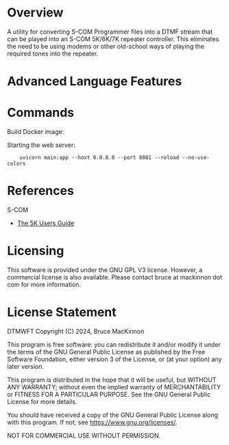 Overview
========

A utility for converting S-COM Programmer files into a DTMF stream that 
can be played into an S-COM 5K/6K/7K repeater controller.  This eliminates
the need to be using modems or other old-school ways of playing the 
required tones into the repeater.

Advanced Language Features
==========================

Commands
========

Build Docker image:

        

Starting the web server:

        uvicorn main:app --host 0.0.0.0 --port 8081 --reload --no-use-colors

References
==========

S-COM
* [The 5K Users Guide](http://www.scomcontrollers.com/downloads/5kmanualv20.pdf)

Licensing 
=========

This software is provided under the GNU GPL V3 license.  However, a commercial 
license is also available.  Please contact bruce at mackinnon dot com for more
information.

License Statement
=================

DTMWFT
Copyright (C) 2024, Bruce MacKinnon 

This program is free software: you can redistribute it and/or modify
it under the terms of the GNU General Public License as published by
the Free Software Foundation, either version 3 of the License, or
(at your option) any later version.

This program is distributed in the hope that it will be useful,
but WITHOUT ANY WARRANTY; without even the implied warranty of
MERCHANTABILITY or FITNESS FOR A PARTICULAR PURPOSE.  See the
GNU General Public License for more details.

You should have received a copy of the GNU General Public License
along with this program.  If not, see <https://www.gnu.org/licenses/>.

NOT FOR COMMERCIAL USE WITHOUT PERMISSION.
